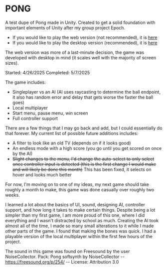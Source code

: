 # PONG

A test dupe of Pong made in Unity. Created to get a solid foundation with important elements of Unity after my group project Epoch.

- If you would like to play the web version (not recommended), it is [here](https://holeset.itch.io/)
- If you would like to play the desktop version (recommended), it is [here](https://drive.google.com/drive/folders/1BcpFsCnKQ-afLZ7KeBQr6Qkxhc_7Ivy7?dmr=1&ec=wgc-drive-hero-goto)

The web version was more of a last-minute decision, the game was developed with desktop in mind (it scales well with the majority of screen sizes).

Started: 4/26/2025
Completed: 5/7/2025

The game includes:
- Singleplayer vs an AI (AI uses raycasting to determine the ball endpoint, it also has random error and delay that gets worse the faster the ball goes)
- Local multiplayer
- Start menu, pause menu, win screen
- Full controller support

There are a few things that I may go back and add, but I could essentially do that forever.
My current list of possible future additions includes:
- A filter to look like an old TV (depends on if it looks good)
- An endless mode with a high score (you go until you get scored on once by the AI)
- ~~Slight changes to the menu, I'd change the auto-select to only select once controller input is detected (this is the first change I would make and will likely be done this month)~~ This has been fixed, it selects on hover and looks much better

For now, I'm moving on to one of my ideas, my next game should take roughly a month to make, this game was done casually over roughly two weeks.

I learned a lot about the basics of UI, sound, designing AI, controller support, and how long it takes to make certain things.
Despite being a lot simpler than my first game, I am more proud of this one, where I did everything and I wasn't distracted by school as much.
Creating the AI took almost all of the time, I made so many small alterations to it while I made other parts of the game. I found that making the bones was quick. I had a playable version of the local multiplayer within the first few hours of the project.

The sound in this game was found on Freesound by the user NoiseCollector.
Pack: Pong softsynth by NoiseCollector -- https://freesound.org/p/254/ -- License: Attribution 3.0
